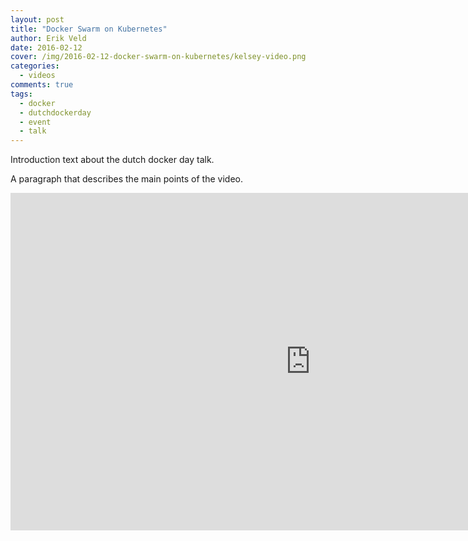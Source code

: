 ```yaml
---
layout: post
title: "Docker Swarm on Kubernetes"
author: Erik Veld
date: 2016-02-12
cover: /img/2016-02-12-docker-swarm-on-kubernetes/kelsey-video.png
categories:
  - videos
comments: true
tags:
  - docker
  - dutchdockerday
  - event
  - talk
---
```

Introduction text about the dutch docker day talk.

A paragraph that describes the main points of the video.

<iframe
  width="960"
  height="540"
  src="http://www.youtube.com/embed/jyrBLezuYoM"
  frameborder="0"
  allowfullscreen>
</iframe>

